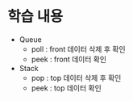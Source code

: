 # 학습 내용

- Queue
  - poll : front 데이터 삭제 후 확인
  - peek : front 데이터 확인
- Stack
  - pop : top 데이터 삭제 후 확인
  - peek : top 데이터 확인
